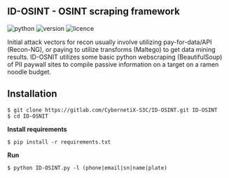 ## ID-OSINT - OSINT scraping framework
![python](https://img.shields.io/badge/python-2.7-green.svg) ![version](https://img.shields.io/badge/version-0.2.0-brightgreen.svg) ![licence](https://img.shields.io/badge/license-GPLv3-lightgrey.svg) 


Initial attack vectors for recon usually involve utilizing pay-for-data/API (Recon-NG), or paying to utilize transforms (Maltego) to get data mining results. ID-OSNIT utilizes some basic python webscraping (BeautifulSoup) of PII paywall sites to compile passive information on a target on a ramen noodle budget.


Installation
----
```
$ git clone https://gitlab.com/CybernetiX-S3C/ID-OSINT.git ID-OSINT
$ cd ID-OSNIT
```
__Install requirements__
```
$ pip install -r requirements.txt
```
__Run__
```
$ python ID-OSINT.py -l (phone|email|sn|name|plate)
```


